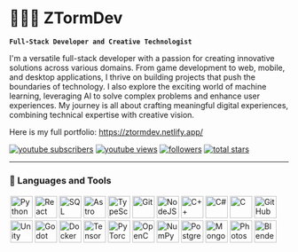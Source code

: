 # 👨🏻‍💻 ZTormDev

**`Full-Stack Developer and Creative Technologist`**

<!-- DESCRIPTION -->

I'm a versatile full-stack developer with a passion for creating innovative solutions across various domains. From game development to web, mobile, and desktop applications, I thrive on building projects that push the boundaries of technology. I also explore the exciting world of machine learning, leveraging AI to solve complex problems and enhance user experiences. My journey is all about crafting meaningful digital experiences, combining technical expertise with creative vision.

Here is my full portfolio: https://ztormdev.netlify.app/

   <p align="left">
      <a href="https://www.youtube.com/channel/UCYySaKQGXRRAHWcJlq_WK_g?sub_confirmation=1">
         <img alt="youtube subscribers" title="Subscribe to my YouTube channel" src="https://custom-icon-badges.demolab.com/youtube/channel/subscribers/UCYySaKQGXRRAHWcJlq_WK_g?color=%23E05D44&label=SUBSCRIBE&logo=video&logoColor=white&style=for-the-badge&labelColor=CE4630"/></a> 
      <a href="https://www.youtube.com/channel/UCYySaKQGXRRAHWcJlq_WK_g">
         <img alt="youtube views" title="YouTube views" src="https://custom-icon-badges.demolab.com/youtube/channel/views/UCYySaKQGXRRAHWcJlq_WK_g?color=%23E1AD0E&logo=eye&logoColor=white&style=for-the-badge&labelColor=C79600"/></a> 
      <a href="https://github.com/ZTormDev?tab=followers">
         <img alt="followers" title="Follow me on Github" src="https://custom-icon-badges.demolab.com/github/followers/ZTormDev?color=236ad3&labelColor=1155ba&style=for-the-badge&logo=person-add&label=Follow&logoColor=white"/></a>
      <a href="https://github.com/ZTormDev?tab=repositories&sort=stargazers">
         <img alt="total stars" title="Total stars on GitHub" src="https://custom-icon-badges.demolab.com/github/stars/ZTormDev?color=55960c&style=for-the-badge&labelColor=488207&logo=star"/></a>
   </p>

---

### 🧰 Languages and Tools

<img align="left" alt="Python" width="40px" style="padding:2px; margin:0px;" src="https://cdn.jsdelivr.net/gh/devicons/devicon/icons/python/python-plain.svg" />
<img align="left" alt="React" width="40px" style="padding:2px; margin:0px;" src="https://cdn.jsdelivr.net/gh/devicons/devicon/icons/react/react-original.svg" />
<img align="left" alt="SQL" width="40px" style="padding:2px; margin:0px;" src="https://cdn.jsdelivr.net/gh/devicons/devicon/icons/mysql/mysql-original.svg" />
<img align="left" alt="Astro" width="40px" style="padding:2px; margin:0px;" src="https://cdn.jsdelivr.net/gh/devicons/devicon/icons/astro/astro-original.svg" />
<img align="left" alt="TypeScript" width="40px" style="padding:2px; margin:0px;" src="https://cdn.jsdelivr.net/gh/devicons/devicon/icons/typescript/typescript-plain.svg" />
<img align="left" alt="Git" width="40px" style="padding:2px; margin:0px;" src="https://cdn.jsdelivr.net/gh/devicons/devicon/icons/git/git-original.svg" />
<img align="left" alt="NodeJS" width="40px" style="padding:2px; margin:0px;" src="https://cdn.jsdelivr.net/gh/devicons/devicon/icons/nodejs/nodejs-original.svg" />
<img align="left" alt="C++" width="40px" style="padding:2px; margin:0px;" src="https://cdn.jsdelivr.net/gh/devicons/devicon/icons/cplusplus/cplusplus-line.svg" />
<img align="left" alt="C#" width="40px" style="padding:2px; margin:0px;" src="https://cdn.jsdelivr.net/gh/devicons/devicon/icons/csharp/csharp-original.svg" />
<img align="left" alt="C" width="40px" style="padding:2px; margin:0px;" src="https://cdn.jsdelivr.net/gh/devicons/devicon/icons/c/c-original.svg" />
<img align="left" alt="GitHub" width="40px" style="padding:2px; margin:0px;" src="https://cdn.jsdelivr.net/gh/devicons/devicon/icons/github/github-original.svg" />
<img align="left" alt="Unity" width="40px" style="padding:2px; margin:0px;" src="https://cdn.jsdelivr.net/gh/devicons/devicon/icons/unity/unity-original.svg" />
<img align="left" alt="Godot" width="40px" style="padding:2px; margin:0px;" src="https://cdn.jsdelivr.net/gh/devicons/devicon/icons/godot/godot-original.svg" />
<img align="left" alt="Docker" width="40px" style="padding:2px; margin:0px;" src="https://cdn.jsdelivr.net/gh/devicons/devicon/icons/docker/docker-original.svg" />
<img align="left" alt="TensorFlow" width="40px" style="padding:2px; margin:0px;" src="https://cdn.jsdelivr.net/gh/devicons/devicon/icons/tensorflow/tensorflow-original.svg" />
<img align="left" alt="PyTorch" width="40px" style="padding:2px; margin:0px;" src="https://cdn.jsdelivr.net/gh/devicons/devicon/icons/pytorch/pytorch-original.svg" />
<img align="left" alt="OpenCV" width="40px" style="padding:2px; margin:0px;" src="https://cdn.jsdelivr.net/gh/devicons/devicon/icons/opencv/opencv-original.svg" />
<img align="left" alt="NumPy" width="40px" style="padding:2px; margin:0px;" src="https://cdn.jsdelivr.net/gh/devicons/devicon/icons/numpy/numpy-original.svg" />
<img align="left" alt="PostgreSQL" width="40px" style="padding:2px; margin:0px;" src="https://cdn.jsdelivr.net/gh/devicons/devicon/icons/postgresql/postgresql-original.svg" />
<img align="left" alt="MongoDB" width="40px" style="padding:2px; margin:0px;" src="https://cdn.jsdelivr.net/gh/devicons/devicon/icons/mongodb/mongodb-original.svg" />
<img align="left" alt="Photoshop" width="40px" style="padding:2px; margin:0px;" src="https://cdn.jsdelivr.net/gh/devicons/devicon/icons/photoshop/photoshop-line.svg" />
<img align="left" alt="Blender" width="40px" style="padding:2px; margin:0px;" src="https://cdn.jsdelivr.net/gh/devicons/devicon/icons/blender/blender-original.svg" />
<br />
